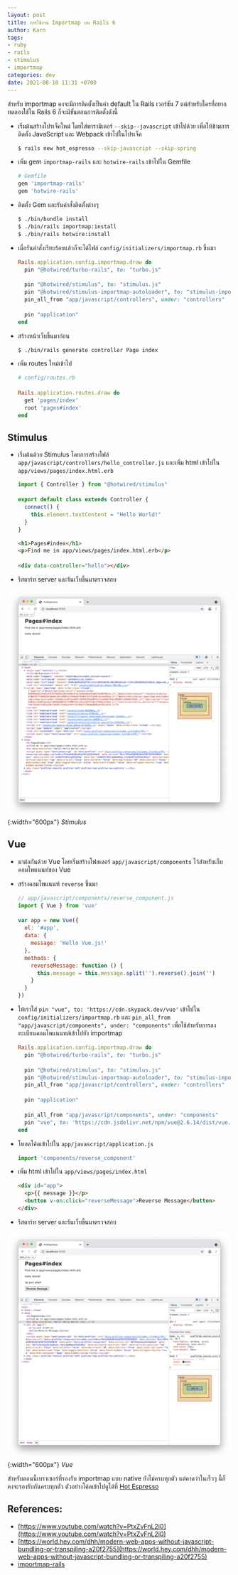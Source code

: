 ```yaml
---
layout: post
title: การใช้งาน Importmap บน Rails 6
author: Karn
tags:
- ruby
- rails
- stimulus
- importmap
categories: dev
date: 2021-08-18 11:31 +0700
---
```

สำหรับ importmap คงจะมีการติดตั้งเป็นค่า default ใน Rails เวอร์ชัน 7 แต่สำหรับใครที่อยากทดลองใช้ใน Rails 6 ก็จะมีขั้นตอนการติดตั้งดังนี้<!--more-->

- เริ่มต้นสร้างโปรเจ็คใหม่ โดยใส่พารามิเตอร์ `--skip--javascript` เข้าไปด้วย เพื่อให้ข้ามการติดตั้ง JavaScript และ Webpack เข้าไปในโปรเจ็ค

  ```bash
  $ rails new hot_espresso --skip-javascript --skip-spring
  ```

- เพิ่ม gem `importmap-rails` และ `hotwire-rails` เข้าไปใน Gemfile

  ```ruby
  # Gemfile
  gem 'importmap-rails'
  gem 'hotwire-rails'
  ```

- ติดตั้ง Gem และรันคำสั่งติดตั้งต่างๆ

  ```bash
  $ ./bin/bundle install
  $ ./bin/rails importmap:install
  $ ./bin/rails hotwire:install
  ```


- เมื่อรันคำสั่งเรียบร้อยแล้วก็จะได้ไฟล์  `config/initializers/importmap.rb` ขึ้นมา

  ```ruby
  Rails.application.config.importmap.draw do
    pin "@hotwired/turbo-rails", to: "turbo.js"

    pin "@hotwired/stimulus", to: "stimulus.js"
    pin "@hotwired/stimulus-importmap-autoloader", to: "stimulus-importmap-autoloader.js"
    pin_all_from "app/javascript/controllers", under: "controllers"

    pin "application"
  end
  ```

- สร้างหน้าเว็บขึ้นมาก่อน

  ```bash
  $ ./bin/rails generate controller Page index
  ```

- เพิ่ม routes ใหม่เข้าไป

  ```ruby
  # config/routes.rb

  Rails.application.routes.draw do
    get 'pages/index'
    root 'pages#index'
  end
  ```

## Stimulus
- เริ่มต้นด้วย Stimulus โดยการสร้างไฟล์ `app/javascript/controllers/hello_controller.js` และเพิ่ม html เข้าไปใน `app/views/pages/index.html.erb`

  ```javascript
  import { Controller } from "@hotwired/stimulus"

  export default class extends Controller {
    connect() {
      this.element.textContent = "Hello World!"
    }
  }
  ```

  ```html
  <h1>Pages#index</h1>
  <p>Find me in app/views/pages/index.html.erb</p>

  <div data-controller="hello"></div>
  ```

- รีสตาร์ท server และรันเว็บขึ้นมาตรวจสอบ

![Stimulus](/assets/images/posts/2021/using-importmap-on-rails-6/stimulus.png){:width="600px"}
*Stimulus*
  
## Vue
- มาต่อกันด้วย Vue โดยเริ่มสร้างโฟลเดอร์ `app/javascript/components` ไว้สำหรับเก็บคอมโพแนนท์ของ Vue
- สร้างคอมโพแนนท์ `reverse` ขึ้นมา

  ```javascript
  // app/javascript/components/reverse_component.js
  import { Vue } from 'vue'

  var app = new Vue({
    el: '#app',
    data: {
      message: 'Hello Vue.js!'
    },
    methods: {
      reverseMessage: function () {
        this.message = this.message.split('').reverse().join('')
      }
    }
  })
  ```

- ให้เราใส่ `pin "vue", to: 'https://cdn.skypack.dev/vue'` เข้าไปใน `config/initializers/importmap.rb` และ  `pin_all_from "app/javascript/components", under: "components"` เพื่อใช้สำหรับการลงทะเบียนคอมโพแนนทต์เข้าไปยัง importmap
  
  ```ruby
  Rails.application.config.importmap.draw do
    pin "@hotwired/turbo-rails", to: "turbo.js"

    pin "@hotwired/stimulus", to: "stimulus.js"
    pin "@hotwired/stimulus-importmap-autoloader", to: "stimulus-importmap-autoloader.js"
    pin_all_from "app/javascript/controllers", under: "controllers"

    pin "application"

    pin_all_from "app/javascript/components", under: "components"
    pin "vue", to: 'https://cdn.jsdelivr.net/npm/vue@2.6.14/dist/vue.esm.browser.js'
  end
  ```

- โหลดโค้ดเข้าไปใน `app/javascript/application.js`

  ```javascript
  import 'components/reverse_component'
  ```

- เพิ่ม html เข้าไปใน `app/views/pages/index.html`

  ```html
  <div id="app">
    <p>{{ message }}</p>
    <button v-on:click="reverseMessage">Reverse Message</button>
  </div>
  ```

- รีสตาร์ท server และรันเว็บขึ้นมาตรวจสอบ

![Vue](/assets/images/posts/2021/using-importmap-on-rails-6/vue.png){:width="600px"}
*Vue*

สำหรับตอนนี้เบราเซอร์ที่รองรับ importmap แบบ native ยังไม่ครบทุกตัว แต่คาดว่าในเร็วๆ นี้ก็คงจะรองรับกันครบทุกตัว
ตัวอย่างโค้ดเข้าไปดูได้ที่ [Hot Espresso](https://github.com/karn18/hot_espresso)

## References:
- [https://www.youtube.com/watch?v=PtxZvFnL2i0](https://www.youtube.com/watch?v=PtxZvFnL2i0)
- [https://world.hey.com/dhh/modern-web-apps-without-javascript-bundling-or-transpiling-a20f2755](https://world.hey.com/dhh/modern-web-apps-without-javascript-bundling-or-transpiling-a20f2755)
- [importmap-rails](https://github.com/rails/importmap-rails)
